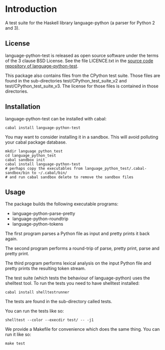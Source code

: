 Introduction
============

A test suite for the Haskell library language-python (a parser for Python 2 and 3).

License
-------

language-python-test is released as open source software under the terms of the 3 clause BSD License. See the file LICENCE.txt in the [source code repository of language-python-test](https://github.com/bjpop/language-python-test).

This package also contains files from the CPython test suite. Those files are found in the
sub-directories test/CPython_test_suite_v2 and test/CPython_test_suite_v3. The license for those files is
contained in those directories. 

Installation
------------

language-python-test can be installed with cabal:

    cabal install language-python-test

You may want to consider installing it in a sandbox. This will avoid
polluting your cabal package database.

    mkdir language_python_test
    cd language_python_test
    cabal sandbox init
    cabal install language-python-test
    # perhaps copy the executables from language_python_test/.cabal-sandbox/bin to ~/.cabal/bin/
    # and run cabal sandbox delete to remove the sandbox files

Usage
-----

The package builds the following executable programs:

* language-python-parse-pretty
* language-python-roundtrip
* language-python-tokens

The first program parses a Python file as input and pretty prints it back again.

The second program performs a round-trip of parse, pretty print, parse and pretty print.

The third program performs lexical analysis on the input Python file and pretty prints the resulting token stream.

The test suite (which tests the behaviour of language-python) uses the shelltest tool. To run the tests you need to have shelltest installed:

    cabal install shelltestrunner

The tests are found in the sub-directory called tests.

You can run the tests like so:

    shelltest --color --execdir test/ -- -j1

We provide a Makefile for convenience which does the same thing. You can run it like so:

    make test
